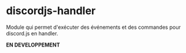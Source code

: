 # discordjs-handler

Module qui permet d'exécuter des événements et des commandes pour discord.js en handler.

**EN DEVELOPPEMENT**